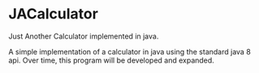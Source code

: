 # JACalculator
Just Another Calculator implemented in java.

A simple implementation of a calculator in java using the standard java 8 api. Over time, this program will be developed and expanded.
